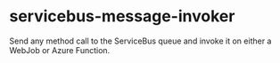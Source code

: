 # servicebus-message-invoker

Send any method call to the ServiceBus queue and invoke it on either a WebJob or Azure Function.

